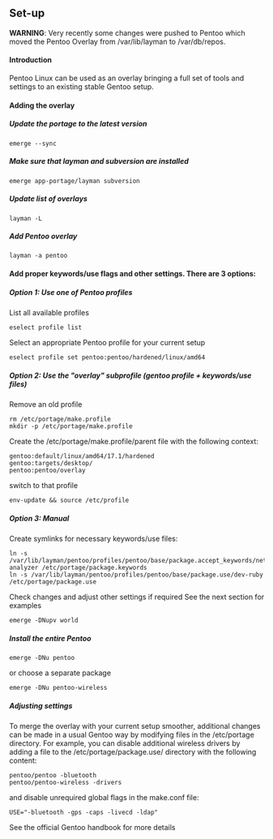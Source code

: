 ## Set-up

**WARNING**: Very recently some changes were pushed to Pentoo which moved the Pentoo Overlay from /var/lib/layman to /var/db/repos.

#### Introduction
Pentoo Linux can be used as an overlay bringing a full set of tools and settings to an existing stable Gentoo setup.

#### Adding the overlay
##### Update the portage to the latest version
````
emerge --sync
````
##### Make sure that layman and subversion are installed
````
emerge app-portage/layman subversion 
````
##### Update list of overlays
````
layman -L
````
##### Add Pentoo overlay
````
layman -a pentoo
````
#### Add proper keywords/use flags and other settings. There are 3 options:

##### Option 1: Use one of Pentoo profiles
List all available profiles
````
eselect profile list
````
Select an appropriate Pentoo profile for your current setup
````
eselect profile set pentoo:pentoo/hardened/linux/amd64
````
##### Option 2: Use the "overlay" subprofile (gentoo profile + keywords/use files)
Remove an old profile
````
rm /etc/portage/make.profile
mkdir -p /etc/portage/make.profile
````
Create the /etc/portage/make.profile/parent file with the following context:
````
gentoo:default/linux/amd64/17.1/hardened
gentoo:targets/desktop/
pentoo:pentoo/overlay
````
switch to that profile
````
env-update && source /etc/profile 
````
##### Option 3: Manual
Create symlinks for necessary keywords/use files:
````
ln -s /var/lib/layman/pentoo/profiles/pentoo/base/package.accept_keywords/net-analyzer /etc/portage/package.keywords
ln -s /var/lib/layman/pentoo/profiles/pentoo/base/package.use/dev-ruby /etc/portage/package.use
````
Check changes and adjust other settings if required
See the next section for examples
````
emerge -DNupv world
````
##### Install the entire Pentoo 
````
emerge -DNu pentoo
````
or choose a separate package
````
emerge -DNu pentoo-wireless
````
##### Adjusting settings
To merge the overlay with your current setup smoother, additional changes can be made in a usual Gentoo way by modifying files in the /etc/portage directory. For example, you can disable additional wireless drivers by adding a file to the /etc/portage/package.use/ directory with the following content:
````
pentoo/pentoo -bluetooth
pentoo/pentoo-wireless -drivers
````
and disable unrequired global flags in the make.conf file:
````
USE="-bluetooth -gps -caps -livecd -ldap"
````
See the official Gentoo handbook for more details
